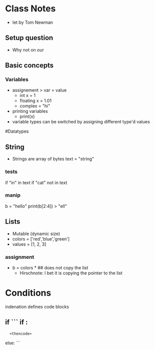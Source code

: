 # Class Notes
- let by Tom Newman

## Setup question
- Why not on our 

## Basic concepts
### Variables
- assignement >   var = value
  - int x = 1
  - floating x = 1.01
  - complex = "hi"
- printing variables
  - print(x)
- variable types can be switched by assigning different type'd values  

#Datatypes

## String
- Strings are array of bytes
text = "string"
### tests
if "in" in text
if "cat" not in text
### manip
b = "hello"
print(b[2:4]) > "ell"

## Lists
- Mutable (dynamic size)
- colors = ['red','blue','green']
- values = [1, 2, 3]
### assignment
- b = colors   * ## does not copy the list 
  -  Hirschnote: I bet it is copying the pointer to the list


# Conditions
indenation defines code blocks
## if ``` if <test>:
      <thencode>
 else:
    <elsecode> ``` 